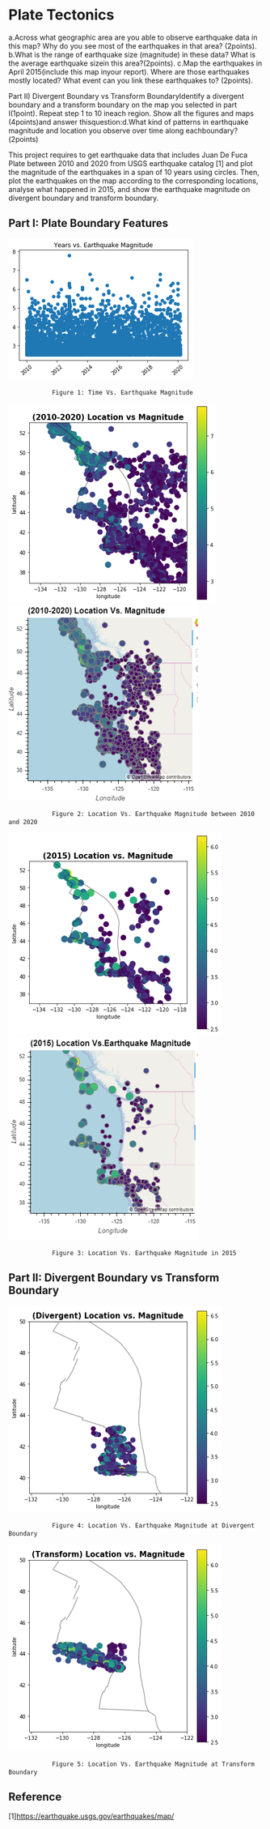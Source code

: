 # Plate Tectonics

a.Across what geographic area are you able to observe earthquake data in this map?
Why do you see most of the earthquakes in that area? (2points).
b.What is the range of earthquake size (magnitude) in these data?
What is the average earthquake sizein this area?(2points).
c.Map the earthquakes in April 2015(include this map inyour report). 
Where are those earthquakes mostly located? 
What event can you link these earthquakes to?  (2points).

Part II) Divergent Boundary vs Transform BoundaryIdentify a divergent boundary and a transform boundary on the map you selected in part I(1point). Repeat step 1 to 10 ineach region. Show all the figures and maps (4points)and answer thisquestion:d.What kind of patterns in earthquake magnitude and location you observe over time along eachboundary?(2points)

This project requires to get earthquake data that includes Juan De Fuca Plate between 2010 and 2020 from USGS earthquake catalog [1] and plot the magnitude of the earthquakes in a span of 10 years using circles. Then, plot the earthquakes on the map according to the corresponding locations, analyse what happened in 2015, and show the earthquake magnitude on divergent boundary and transform boundary.
## Part I: Plate Boundary Features

![](1.png)

                Figure 1: Time Vs. Earthquake Magnitude 

![](1.1.1.png)
![](1.1.PNG)

                Figure 2: Location Vs. Earthquake Magnitude between 2010 and 2020
        
        
![](3333.png)
![](3.1.PNG)

                Figure 3: Location Vs. Earthquake Magnitude in 2015


## Part II: Divergent Boundary vs Transform Boundary
![](4.png)

                Figure 4: Location Vs. Earthquake Magnitude at Divergent Boundary
        
        
        
![](5.png)

                Figure 5: Location Vs. Earthquake Magnitude at Transform Boundary

## Reference

[1]https://earthquake.usgs.gov/earthquakes/map/

